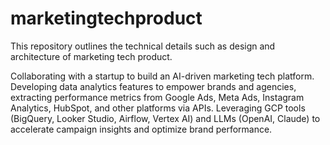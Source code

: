 # marketingtechproduct
This repository outlines the technical details such as design and architecture of marketing tech product.

Collaborating with a startup to build an AI-driven marketing tech platform. Developing data analytics features to empower brands and agencies, extracting performance metrics from Google Ads, Meta Ads, Instagram Analytics, HubSpot, and other platforms via APIs. Leveraging GCP tools (BigQuery, Looker Studio, Airflow, Vertex AI) and LLMs (OpenAI, Claude) to accelerate campaign insights and optimize brand performance.
